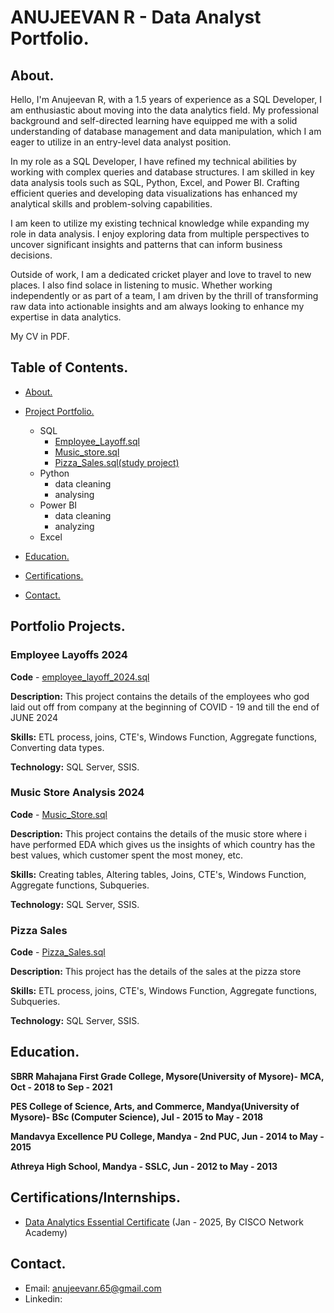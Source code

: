 # ANUJEEVAN R - Data Analyst Portfolio.

## About.

Hello, I'm Anujeevan R, with a 1.5 years of experience as a SQL Developer, I am enthusiastic about moving into the data analytics field. My professional background and self-directed learning have equipped me with a solid understanding of database management and data manipulation, which I am eager to utilize in an entry-level data analyst position.

In my role as a SQL Developer, I have refined my technical abilities by working with complex queries and database structures. I am skilled in key data analysis tools such as SQL, Python, Excel, and Power BI. Crafting efficient queries and developing data visualizations has enhanced my analytical skills and problem-solving capabilities.

I am keen to utilize my existing technical knowledge while expanding my role in data analysis. I enjoy exploring data from multiple perspectives to uncover significant insights and patterns that can inform business decisions.

Outside of work, I am a dedicated cricket player and love to travel to new places. I also find solace in listening to music. Whether working independently or as part of a team, I am driven by the thrill of transforming raw data into actionable insights and am always looking to enhance my expertise in data analytics.

My CV in PDF.

## Table of Contents.
- [About.](https://github.com/anujeevan-raju/Data-Analysis-Portfolio/blob/main/README.md#about)
 
- [Project Portfolio.](https://github.com/anujeevan-raju/Data-Analysis-Portfolio/blob/main/README.md#portfolio-projects)
  * SQL
  	  * [Employee_Layoff.sql](https://github.com/anujeevan-raju/Projects/blob/main/EDA_EMPLOYEE_LAYOFFS.sql)
     * [Music_store.sql](https://github.com/anujeevan-raju/Data-Analysis-Portfolio/blob/main/README.md#music-store-analysis-2024)
     * [Pizza_Sales.sql(study project)](https://github.com/anujeevan-raju/Data-Analysis-Portfolio/blob/main/README.md#pizza-sales)
  * Python
     * data cleaning
     * analysing
  * Power BI
     * data cleaning
     * analyzing
  * Excel
 
- [Education.](https://github.com/anujeevan-raju/Data-Analysis-Portfolio/blob/main/README.md#education)
  
- [Certifications.](https://github.com/anujeevan-raju/Data-Analysis-Portfolio/blob/main/README.md#certificationsinternships)
  
- [Contact.](https://github.com/anujeevan-raju/Data-Analysis-Portfolio/blob/main/README.md#contact)

## Portfolio Projects.
### Employee Layoffs 2024
**Code** - [employee_layoff_2024.sql](https://github.com/anujeevan-raju/Data-Analysis-Portfolio/blob/main/EDA_EMPLOYEE_LAYOFFS.sql)

**Description:** This project contains the details of the employees who god laid out off from company at the beginning of COVID - 19
and till the end of JUNE 2024 

**Skills:** ETL process, joins, CTE's, Windows Function, Aggregate functions, Converting data types.

**Technology:** SQL Server, SSIS.

### Music Store Analysis 2024
**Code** - [Music_Store.sql](https://github.com/anujeevan-raju/Data-Analysis-Portfolio/blob/main/Music_Store.sql)

**Description:** This project contains the details of the music store where i have performed EDA which gives us the insights of which country has the best values, which customer spent the most money, etc.  

**Skills:** Creating tables, Altering tables, Joins, CTE's, Windows Function, Aggregate functions, Subqueries.

**Technology:** SQL Server, SSIS.

### Pizza Sales
**Code** - [Pizza_Sales.sql](https://github.com/anujeevan-raju/Data-Analysis-Portfolio/blob/main/Pizza_Store.sql)

**Description:** This project has the details of the sales at the pizza store 

**Skills:** ETL process, joins, CTE's, Windows Function, Aggregate functions, Subqueries.

**Technology:** SQL Server, SSIS.
   
## Education.
**SBRR Mahajana First Grade College, Mysore(University of Mysore)- MCA, Oct - 2018 to Sep - 2021**
 
**PES College of Science, Arts, and Commerce, Mandya(University of Mysore)- BSc (Computer Science), Jul - 2015 to May - 2018**

**Mandavya Excellence PU College, Mandya - 2nd PUC, Jun - 2014 to May - 2015**

**Athreya High School, Mandya - SSLC, Jun - 2012 to May - 2013**

## Certifications/Internships.
- [Data Analytics Essential Certificate](https://www.netacad.com/certificates?issuanceId=343eb145-b307-4aeb-9d67-0d94d0c4faa8) (Jan - 2025, By CISCO Network Academy) 

## Contact.

- Email: anujeevanr.65@gmail.com
- Linkedin:


 


